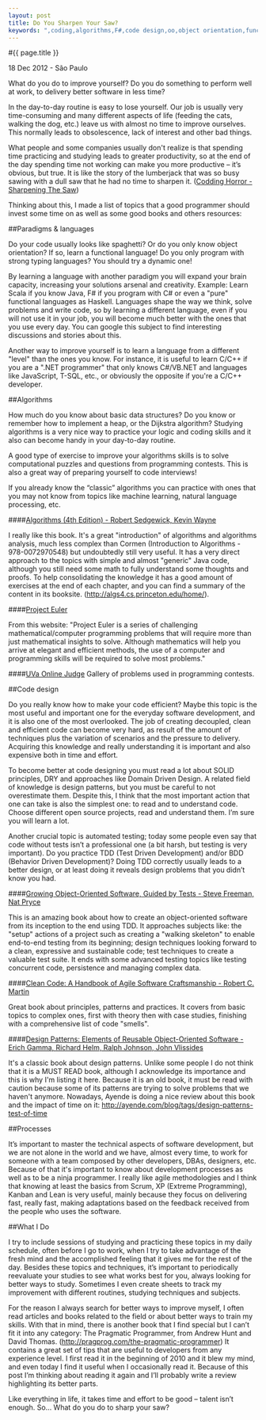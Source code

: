 ```yaml
---
layout: post
title: Do You Sharpen Your Saw?
keywords: ",coding,algorithms,F#,code design,oo,object orientation,functional,tests,design patterns,agile, lean"
---
```


#{{ page.title }}

<p class="date">18 Dec 2012 - São Paulo</p>

What do you do to improve yourself? Do you do something to perform well at work, to delivery better software in less time?

In the day-to-day routine is easy to lose yourself. Our job is usually very time-consuming and many different aspects of life (feeding the cats, walking the dog, etc.) leave us with almost no time to improve ourselves. This normally leads to obsolescence, lack of interest and other bad things. 

What people and some companies usually don't realize is that spending time practicing and studying leads to greater productivity, so at the end of the day spending time not working can make you more productive – it’s obvious, but true. It is like the story of the lumberjack that was so busy sawing with a dull saw that he had no time to sharpen it. ([Codding Horror - Sharpening The Saw](http://www.codinghorror.com/blog/2009/03/sharpening-the-saw.html))

Thinking about this, I made a list of topics that a good programmer should invest some time on as well as some good books and others resources:

##Paradigms & languages

Do your code usually looks like spaghetti? Or do you only know object orientation? If so, learn a functional language! Do you only program with strong typing languages? You should try a dynamic one!

By learning a language with another paradigm you will expand your brain capacity, increasing your solutions arsenal and creativity. Example: Learn Scala if you know Java, F# if you program with C# or even a "pure" functional languages as Haskell. Languages shape the way we think, solve problems and write code, so by learning a different language, even if you will not use it in your job, you will become much better with the ones that you use every day. You can google this subject to find interesting discussions and stories about this.

Another way to improve yourself is to learn a language from a different "level" than the ones you know. For instance, it is useful to learn C/C++ if you are a ".NET programmer" that only knows C#/VB.NET and languages like JavaScript, T-SQL, etc., or obviously the opposite if you're a C/C++ developer.

##Algorithms

How much do you know about basic data structures? Do you know or remember how to implement a heap, or the Dijkstra algorithm? Studying algorithms is a very nice way to practice your logic and coding skills and it also can become handy in your day-to-day routine.

A good type of exercise to improve your algorithms skills is to solve computational puzzles and questions from programming contests. This is also a great way of preparing yourself to code interviews!

If you already know the “classic” algorithms you can practice with ones that you may not know from topics like machine learning, natural language processing, etc.

####[Algorithms (4th Edition) - Robert Sedgewick, Kevin Wayne](http://www.amazon.com/Algorithms-4th-Edition-Robert-Sedgewick/dp/032157351X/)

I really like this book. It's a great "introduction" of algorithms and algorithms analysis, much less complex than Cormen (Introduction to Algorithms - 978-0072970548) but undoubtedly still very useful. It has a very direct approach to the topics with simple and almost "generic" Java code, although you still need some math to fully understand some thoughts and proofs. To help consolidating the knowledge it has a good amount of exercises at the end of each chapter, and you can find a summary of the content in its booksite. (http://algs4.cs.princeton.edu/home/).

####[Project Euler](http://projecteuler.net/)

From this website: "Project Euler is a series of challenging mathematical/computer programming problems that will require more than just mathematical insights to solve. Although mathematics will help you arrive at elegant and efficient methods, the use of a computer and programming skills will be required to solve most problems."

####[UVa Online Judge](http://uva.onlinejudge.org/)
Gallery of problems used in programming contests.

##Code design

Do you really know how to make your code efficient? Maybe this topic is the most useful and important one for the everyday software development, and it is also one of the most overlooked. The job of creating decoupled, clean and efficient code can become very hard, as result of the amount of techniques plus the variation of scenarios and the pressure to delivery. Acquiring this knowledge and really understanding it is important and also expensive both in time and effort.

To become better at code designing you must read a lot about SOLID principles, DRY and approaches like Domain Driven Design. A related field of knowledge is design patterns, but you must be careful to not overestimate them. Despite this, I think that the most important action that one can take is also the simplest one: to read and to understand code. Choose different open source projects, read and understand them. I’m sure you will learn a lot.

Another crucial topic is automated testing; today some people even say that code without tests isn’t a professional one (a bit harsh, but testing is very important). Do you practice TDD (Test Driven Development) and/or BDD (Behavior Driven Development)? Doing TDD correctly usually leads to a better design, or at least doing it reveals design problems that you didn’t know you had.

####[Growing Object-Oriented Software, Guided by Tests - Steve Freeman, Nat Pryce](http://www.amazon.com/Growing-Object-Oriented-Software-Guided-Tests/dp/0321503627)

This is an amazing book about how to create an object-oriented software from its inception to the end using TDD. It approaches subjects like: the "setup" actions of a project such as creating a "walking skeleton" to enable end-to-end testing from its beginning; design techniques looking forward to a clean, expressive and sustainable code; test techniques to create a valuable test suite. It ends with some advanced testing topics like testing concurrent code, persistence and managing complex data.

####[Clean Code: A Handbook of Agile Software Craftsmanship - Robert C. Martin](http://www.amazon.com/Clean-Code-Handbook-Software-Craftsmanship/dp/0132350882)

Great book about principles, patterns and practices. It covers from basic topics to complex ones, first with theory then with case studies, finishing with a comprehensive list of code "smells".

####[Design Patterns: Elements of Reusable Object-Oriented Software - Erich Gamma, Richard Helm, Ralph Johnson, John Vlissides](http://www.amazon.com/Design-Patterns-Elements-Reusable-Object-Oriented/dp/0201633612)

It's a classic book about design patterns. Unlike some people I do not think that it is a MUST READ book, although I acknowledge its importance and this is why I'm listing it here. Because it is an old book, it must be read with caution because some of its patterns are trying to solve problems that we haven't anymore. Nowadays, Ayende is doing a nice review about this book and the impact of time on it: http://ayende.com/blog/tags/design-patterns-test-of-time

##Processes

It’s important to master the technical aspects of software development, but we are not alone in the world and we have, almost every time, to work for someone with a team composed by other developers, DBAs, designers, etc. Because of that it's important to know about development processes as well as to be a ninja programmer.
I really like agile methodologies and I think that knowing at least the basics from Scrum, XP (Extreme Programming), Kanban and Lean is very useful, mainly because they focus on delivering fast, really fast, making adaptations based on the feedback received from the people who uses the software.

##What I Do

I try to include sessions of studying and practicing these topics in my daily schedule, often before I go to work, when I try to take advantage of the fresh mind and the accomplished feeling that it gives me for the rest of the day.
Besides these topics and techniques, it’s important to periodically reevaluate your studies to see what works best for you, always looking for better ways to study. Sometimes I even create sheets to track my improvement with different routines, studying techniques and subjects.

For the reason I always search for better ways to improve myself, I often read articles and books related to the field or about better ways to train my skills. With that in mind, there is another book that I find special but I can’t fit it into any category: The Pragmatic Programmer, from Andrew Hunt and David Thomas. (http://pragprog.com/the-pragmatic-programmer)
It contains a great set of tips that are useful to developers from any experience level. I first read it in the beginning of 2010 and it blew my mind, and even today I find it useful when I occasionally read it. Because of this post I’m thinking about reading it again and I’ll probably write a review highlighting its better parts.

Like everything in life, it takes time and effort to be good – talent isn’t enough. So... What do you do to sharp your saw?
